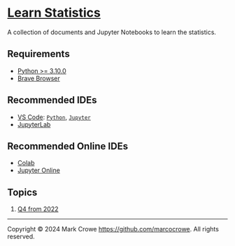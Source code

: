 
# [Learn Statistics](https://github.com/marcocrowe/statistics)

A collection of documents and Jupyter Notebooks to learn the statistics.

## Requirements

- [Python >= 3.10.0](https://www.python.org/downloads/)
- [Brave Browser](https://brave.com/)

## Recommended IDEs

- [VS Code](https://code.visualstudio.com/): [`Python`](https://code.visualstudio.com/docs/languages/python), [`Jupyter`](https://marketplace.visualstudio.com/items?itemName=ms-toolsai.jupyter)
- [JupyterLab](https://jupyter.org/install.html)

## Recommended Online IDEs

- [Colab](https://colab.research.google.com)
- [Jupyter Online](https://jupyter.org/try)

## Topics

1. [Q4 from 2022](statistics-exam-2022.ipynb)

---
Copyright &copy; 2024 Mark Crowe <https://github.com/marcocrowe>. All rights reserved.
